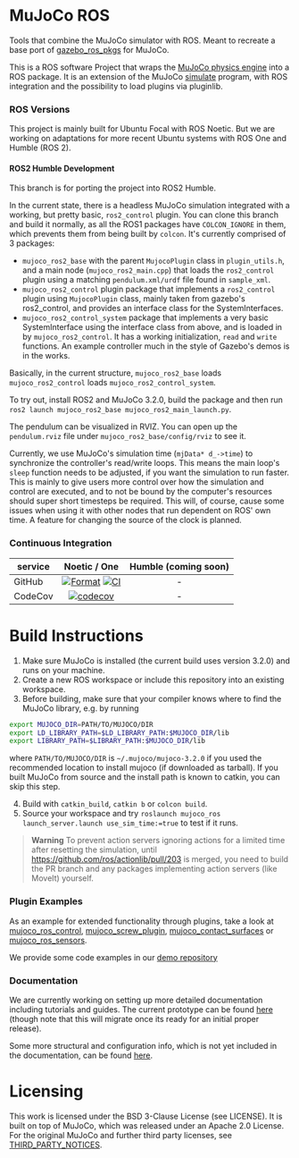 # MuJoCo ROS

Tools that combine the MuJoCo simulator with ROS. Meant to recreate a base port of [gazebo\_ros\_pkgs](https://github.com/ros-simulation/gazebo_ros_pkgs) for MuJoCo.

This is a ROS software Project that wraps the [MuJoCo physics engine](https://mujoco.org/) into a ROS package.
It is an extension of the MuJoCo [simulate](https://github.com/deepmind/mujoco/blob/3.2.0/sample/simulate.cc) program, with ROS integration and the possibility to load plugins via pluginlib.

### ROS Versions

This project is mainly built for Ubuntu Focal with ROS Noetic. But we are working on adaptations for more recent Ubuntu systems with ROS One and Humble (ROS 2).

#### ROS2 Humble Development
This branch is for porting the project into ROS2 Humble.

In the current state, there is a headless MuJoCo simulation integrated with a working, but pretty basic, `ros2_control` plugin.
You can clone this branch and build it normally, as all the ROS1 packages have `COLCON_IGNORE` in them, which prevents them from being built by `colcon`.
It's currently comprised of 3 packages:
- `mujoco_ros2_base` with the parent `MujocoPlugin` class in `plugin_utils.h`, and a main node (`mujoco_ros2_main.cpp`) that loads the `ros2_control` plugin using a matching `pendulum.xml/urdf` file found in `sample_xml`.
- `mujoco_ros2_control` plugin package that implements a `ros2_control` plugin using `MujocoPlugin` class, mainly taken from gazebo's ros2_control, and provides an interface class for the SystemInterfaces.
- `mujoco_ros2_control_system` package that implements a very basic SystemInterface using the interface class from above, and is loaded in by `mujoco_ros2_control`. It has a working initialization, `read` and `write` functions. An example controller much in the style of Gazebo's demos is in the works.

Basically, in the current structure, `mujoco_ros2_base` loads `mujoco_ros2_control` loads `mujoco_ros2_control_system`.

To try out, install ROS2 and MuJoCo 3.2.0, build the package and then run `ros2 launch mujoco_ros2_base mujoco_ros2_main_launch.py`.

The pendulum can be visualized in RVIZ. You can open up the `pendulum.rviz` file under `mujoco_ros2_base/config/rviz` to see it.

Currently, we use MuJoCo's simulation time (`mjData* d_->time`) to synchronize the controller's read/write loops. This means the main loop's `sleep` function needs to be adjusted, if you want the simulation to run faster.
This is mainly to give users more control over how the simulation and control are executed, and to not be bound by the computer's resources should super short timesteps be required.
This will, of course, cause some issues when using it with other nodes that run dependent on ROS' own time. A feature for changing the source of the clock is planned.

### Continuous Integration

service    | Noetic / One | Humble (coming soon)
---------- | :-----: | :----:
GitHub | [![Format](https://github.com/ubi-agni/mujoco_ros_pkgs/actions/workflows/format.yaml/badge.svg?branch=noetic-devel)](https://github.com/ubi-agni/mujoco_ros_pkgs/actions/workflows/format.yaml?query=branch%3Anoetic-devel) [![CI](https://github.com/ubi-agni/mujoco_ros_pkgs/actions/workflows/ci.yaml/badge.svg?branch=noetic-devel)](https://github.com/ubi-agni/mujoco_ros_pkgs/actions/workflows/ci.yaml?query=branch%3Anoetic-devel) | - |
CodeCov | [![codecov](https://codecov.io/gh/ubi-agni/mujoco_ros_pkgs/branch/noetic-devel/graph/badge.svg?token=W7uHKcY0ly)](https://codecov.io/gh/ubi-agni/mujoco_ros_pkgs) | - |


# Build Instructions
1. Make sure MuJoCo is installed (the current build uses version 3.2.0) and runs on your machine.
2. Create a new ROS workspace or include this repository into an existing workspace.
3. Before building, make sure that your compiler knows where to find the MuJoCo library, e.g. by running
```bash
export MUJOCO_DIR=PATH/TO/MUJOCO/DIR
export LD_LIBRARY_PATH=$LD_LIBRARY_PATH:$MUJOCO_DIR/lib
export LIBRARY_PATH=$LIBRARY_PATH:$MUJOCO_DIR/lib
```
where `PATH/TO/MUJOCO/DIR` is `~/.mujoco/mujoco-3.2.0` if you used the recommended location to install mujoco (if downloaded as tarball). If you built MuJoCo from source and the install path is known to catkin, you can skip this step.

4. Build with `catkin_build`, `catkin b` or `colcon build`.
5. Source your workspace and try `roslaunch mujoco_ros launch_server.launch use_sim_time:=true` to test if it runs.

> **Warning**
> To prevent action servers ignoring actions for a limited time after resetting the simulation, until https://github.com/ros/actionlib/pull/203 is merged, you need to build the PR branch and any packages implementing action servers (like MoveIt) yourself.


### Plugin Examples

As an example for extended functionality through plugins, take a look at [mujoco_ros_control](https://github.com/ubi-agni/mujoco_ros_pkgs/tree/noetic-devel/mujoco_ros_control), [mujoco_screw_plugin](https://github.com/ubi-agni/mujoco_screw_plugin), [mujoco_contact_surfaces](https://github.com/ubi-agni/mujoco_contact_surfaces) or [mujoco_ros_sensors](https://github.com/ubi-agni/mujoco_ros_pkgs/tree/noetic-devel/mujoco_ros_sensors).

We provide some code examples in our [demo repository](https://github.com/ubi-agni/mujoco_ros_demos)


### Documentation

We are currently working on setting up more detailed documentation including tutorials and guides. The current prototype can be found [here](davidpl1.github.io/mujoco_ros_pkgs) (though note that this will migrate once its ready for an initial proper release).

Some more structural and configuration info, which is not yet included in the documentation, can be found [here](./mujoco_ros/README.md).

# Licensing

This work is licensed under the BSD 3-Clause License (see LICENSE).
It is built on top of MuJoCo, which was released under an Apache 2.0 License. For the original MuJoCo and further third party licenses, see [THIRD_PARTY_NOTICES](./THIRD_PARTY_NOTICES).
